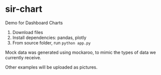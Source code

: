 # sir-chart
Demo for Dashboard Charts

1. Download files
2. Install dependencies: pandas, plotly
3. From source folder, run `python app.py`

Mock data was generated using mockaroo, to mimic the types of data we currently receive.

Other examples will be uploaded as pictures.
